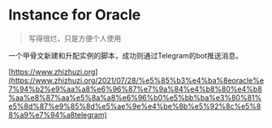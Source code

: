 # Instance for Oracle
>写得很烂，只是方便个人使用

一个甲骨文新建和升配实例的脚本，成功则通过Telegram的bot推送消息。

[https://www.zhizhuzi.org](https://www.zhizhuzi.org/2021/07/28/%e5%85%b3%e4%ba%8eoracle%e7%94%b2%e9%aa%a8%e6%96%87%e7%9a%84%e4%b8%80%e4%b8%aa%e8%87%aa%e5%8a%a8%e6%96%b0%e5%bb%ba%e3%80%81%e5%8d%87%e9%85%8d%e5%ae%9e%e4%be%8b%e5%92%8c%e5%88%a9%e7%94%a8telegram)


